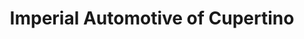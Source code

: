 ---
title: "Imperial Automotive of Cupertino"
url: /cupertino/imperial-automotive-of-cupertino/
shop: Autowerkstatt
---